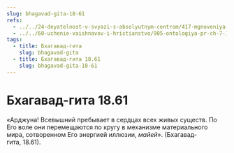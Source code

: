```yaml
---
slug: bhagavad-gita-18-61
refs:
  - ../../24-deyatelnost-v-svyazi-s-absolyutnym-centrom/417-mgnoveniya-pr-ch-4-6-vse-mirozdanie-pronizano-potokom-lily-gospoda.md
  - ../../60-uchenie-vaishnavov-i-hristianstvo/905-ontologiya-pr-ch-7-1-absolyutnaya-istina-oblachaetsya-v-raznye-odeyaniya.md
tags:
  - title: Бхагавад-гита
    slug: bhagavad-gita
  - title: Бхагавад-гита 18.61
    slug: bhagavad-gita-18-61
---
```


# Бхагавад-гита 18.61

«Арджуна! Всевышний пребывает в сердцах всех живых существ. По Его воле они перемещаются по кругу в механизме материального мира, сотворенном Его энергией иллюзии, *майей*». (Бхагавад-гита, 18.61).


